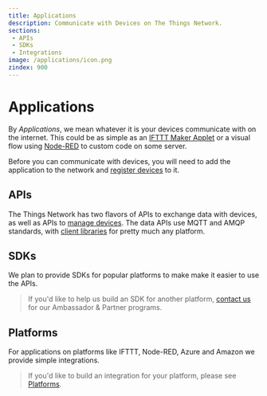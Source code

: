 ```yaml
---
title: Applications
description: Communicate with Devices on The Things Network.
sections:
 - APIs
 - SDKs
 - Integrations
image: /applications/icon.png
zindex: 900
---
```


# Applications

By *Applications*, we mean whatever it is your devices communicate with on the internet. This could be as simple as an [IFTTT Maker Applet](https://ifttt.com/maker) or a visual flow using [Node-RED](nodered/) to custom code on some server.

Before you can communicate with devices, you will need to add the application to the network and [register devices](../devices/registration.md) to it.

## APIs

The Things Network has two flavors of APIs to exchange data with devices, as well as APIs to [manage devices](manager/). The data APIs use MQTT and AMQP standards, with [client libraries](https://github.com/mqtt/mqtt.github.io/wiki/libraries) for pretty much any platform.

## SDKs

We plan to provide SDKs for popular platforms to make make it easier to use the APIs.

> If you'd like to help us build an SDK for another platform, [contact us](mailto:johan@thethingsnetwork.org) for our Ambassador & Partner programs.

## Platforms

For applications on platforms like IFTTT, Node-RED, Azure and Amazon we provide simple integrations.

> If you'd like to build an integration for your platform, please see [Platforms](../platforms).

